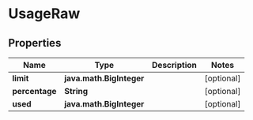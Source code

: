 
# UsageRaw

## Properties
Name | Type | Description | Notes
------------ | ------------- | ------------- | -------------
**limit** | **java.math.BigInteger** |  |  [optional]
**percentage** | **String** |  |  [optional]
**used** | **java.math.BigInteger** |  |  [optional]



